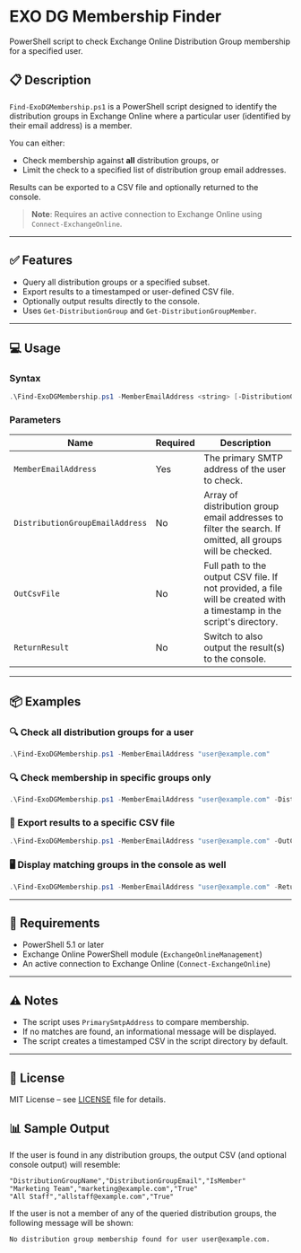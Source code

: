 # EXO DG Membership Finder

PowerShell script to check Exchange Online Distribution Group membership for a specified user.

## 📋 Description

`Find-ExoDGMembership.ps1` is a PowerShell script designed to identify the distribution groups in Exchange Online where a particular user (identified by their email address) is a member.

You can either:

- Check membership against **all** distribution groups, or
- Limit the check to a specified list of distribution group email addresses.

Results can be exported to a CSV file and optionally returned to the console.

> **Note**: Requires an active connection to Exchange Online using `Connect-ExchangeOnline`.

---

## ✅ Features

- Query all distribution groups or a specified subset.
- Export results to a timestamped or user-defined CSV file.
- Optionally output results directly to the console.
- Uses `Get-DistributionGroup` and `Get-DistributionGroupMember`.

---

## 💻 Usage

### Syntax

```PowerShell
.\Find-ExoDGMembership.ps1 -MemberEmailAddress <string> [-DistributionGroupEmailAddress <string[]>] [-OutCsvFile <string>] [-ReturnResult]
```

### Parameters

| Name                            | Required | Description                                                                                                           |
| ------------------------------- | -------- | --------------------------------------------------------------------------------------------------------------------- |
| `MemberEmailAddress`            | Yes      | The primary SMTP address of the user to check.                                                                        |
| `DistributionGroupEmailAddress` | No       | Array of distribution group email addresses to filter the search. If omitted, all groups will be checked.             |
| `OutCsvFile`                    | No       | Full path to the output CSV file. If not provided, a file will be created with a timestamp in the script's directory. |
| `ReturnResult`                  | No       | Switch to also output the result(s) to the console.                                                                   |

---

## 📦 Examples

### 🔍 Check all distribution groups for a user

```PowerShell
.\Find-ExoDGMembership.ps1 -MemberEmailAddress "user@example.com"
```

### 🔍 Check membership in specific groups only

```PowerShell
.\Find-ExoDGMembership.ps1 -MemberEmailAddress "user@example.com" -DistributionGroupEmailAddress "group1@example.com","group2@example.com"
```

### 💾 Export results to a specific CSV file

```PowerShell
.\Find-ExoDGMembership.ps1 -MemberEmailAddress "user@example.com" -OutCsvFile "C:\Reports\Membership.csv"
```

### 🖥️ Display matching groups in the console as well

```PowerShell
.\Find-ExoDGMembership.ps1 -MemberEmailAddress "user@example.com" -ReturnResult
```

---

## 📌 Requirements

- PowerShell 5.1 or later
- Exchange Online PowerShell module (`ExchangeOnlineManagement`)
- An active connection to Exchange Online (`Connect-ExchangeOnline`)

---

## ⚠️ Notes

- The script uses `PrimarySmtpAddress` to compare membership.
- If no matches are found, an informational message will be displayed.
- The script creates a timestamped CSV in the script directory by default.

---

## 📄 License

MIT License – see [LICENSE](LICENSE) file for details.

## 📊 Sample Output

If the user is found in any distribution groups, the output CSV (and optional console output) will resemble:

```CSV
"DistributionGroupName","DistributionGroupEmail","IsMember"
"Marketing Team","marketing@example.com","True"
"All Staff","allstaff@example.com","True"
```

If the user is not a member of any of the queried distribution groups, the following message will be shown:

```PlainText
No distribution group membership found for user user@example.com.
```

